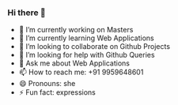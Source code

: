 ### Hi there 👋

- 🔭 I’m currently working on Masters
- 🌱 I’m currently learning Web Applications
- 👯 I’m looking to collaborate on Github Projects
- 🤔 I’m looking for help with Github Queries
- 💬 Ask me about Web Applications
- 📫 How to reach me: +91 9959648601
- 😄 Pronouns: she
- ⚡ Fun fact: expressions

